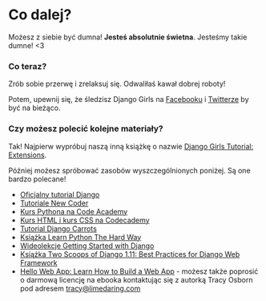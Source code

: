 # Co dalej?

Możesz z siebie być dumna! **Jesteś absolutnie świetna**. Jesteśmy takie dumne! <3

### Co teraz?

Zrób sobie przerwę i zrelaksuj się. Odwaliłaś kawał dobrej roboty!

Potem, upewnij się, że śledzisz Django Girls na [Facebooku](http://facebook.com/djangogirls) i [Twitterze](https://twitter.com/djangogirls) by być na bieżąco.

### Czy możesz polecić kolejne materiały?

Tak! Najpierw wypróbuj naszą inną książkę o nazwie [Django Girls Tutorial: Extensions](https://tutorial-extensions.djangogirls.org/).

Później możesz spróbować zasobów wyszczególnionych poniżej. Są one bardzo polecane!

- [Oficjalny tutorial Django](https://docs.djangoproject.com/en/2.0/intro/tutorial01/)
- [Tutoriale New Coder](http://newcoder.io/tutorials/)
- [Kurs Pythona na Code Academy](https://www.codecademy.com/en/tracks/python)
- [Kurs HTML i kurs CSS na Codecademy](https://www.codecademy.com/tracks/web)
- [Tutorial Django Carrots](https://github.com/ggcarrots/django-carrots)
- [Książka Learn Python The Hard Way](http://learnpythonthehardway.org/book/)
- [Wideolekcje Getting Started with Django](http://www.gettingstartedwithdjango.com/)
- [Książka Two Scoops of Django 1.11: Best Practices for Django Web Framework](https://www.twoscoopspress.com/products/two-scoops-of-django-1-11)
- [Hello Web App: Learn How to Build a Web App](https://hellowebapp.com/) - możesz także poprosić o darmową licencję na ebooka kontaktując się z autorką Tracy Osborn pod adresem <tracy@limedaring.com>
